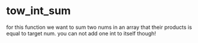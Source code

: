 # tow_int_sum
for this function we want to sum two nums in an array that their products is equal to target num. 
you can not add one int to itself though! 